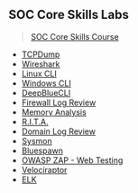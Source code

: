 ## SOC Core Skills Labs

> [SOC Core Skills Course](https://www.antisyphontraining.com/on-demand-courses/soc-core-skills-w-john-strand/)

- [TCPDump](https://github.com/ButchBytes-sec/ButchBytes-sec/blob/main/Navigator/SOC%20Core%20Skills/TCPDump.md)
- [Wireshark](https://github.com/ButchBytes-sec/ButchBytes-sec/blob/main/Navigator/SOC%20Core%20Skills/Wireshark.md)
- [Linux CLI](https://github.com/ButchBytes-sec/ButchBytes-sec/blob/main/Navigator/SOC%20Core%20Skills/LinuxCLI.md)
- [Windows CLI](https://github.com/ButchBytes-sec/ButchBytes-sec/blob/main/Navigator/SOC%20Core%20Skills/WindowsCLI.md)
- [DeepBlueCLI](https://github.com/ButchBytes-sec/ButchBytes-sec/blob/main/Navigator/SOC%20Core%20Skills/DeepBlueCLI.md)
- [Firewall Log Review](https://github.com/ButchBytes-sec/ButchBytes-sec/blob/main/Navigator/SOC%20Core%20Skills/Firewall%20Log%20Review.md)
- [Memory Analysis](https://github.com/ButchBytes-sec/ButchBytes-sec/blob/main/Navigator/SOC%20Core%20Skills/Memory%20Analysis.md)
- [R.I.T.A.](https://github.com/ButchBytes-sec/ButchBytes-sec/blob/main/Navigator/SOC%20Core%20Skills/R.I.T.A.md)
- [Domain Log Review](https://github.com/ButchBytes-sec/ButchBytes-sec/blob/main/Navigator/SOC%20Core%20Skills/Domain%20Log%20Review.md)
- [Sysmon](https://github.com/ButchBytes-sec/ButchBytes-sec/blob/main/Navigator/SOC%20Core%20Skills/Sysmon.md)
- [Bluespawn](https://github.com/ButchBytes-sec/ButchBytes-sec/blob/main/Navigator/SOC%20Core%20Skills/Bluespawn.md)
- [OWASP ZAP - Web Testing](https://github.com/ButchBytes-sec/ButchBytes-sec/blob/main/Navigator/SOC%20Core%20Skills/OWASP%20ZAP%20-%20Web%20Testing.md)
- [Velociraptor]()
- [ELK]()
